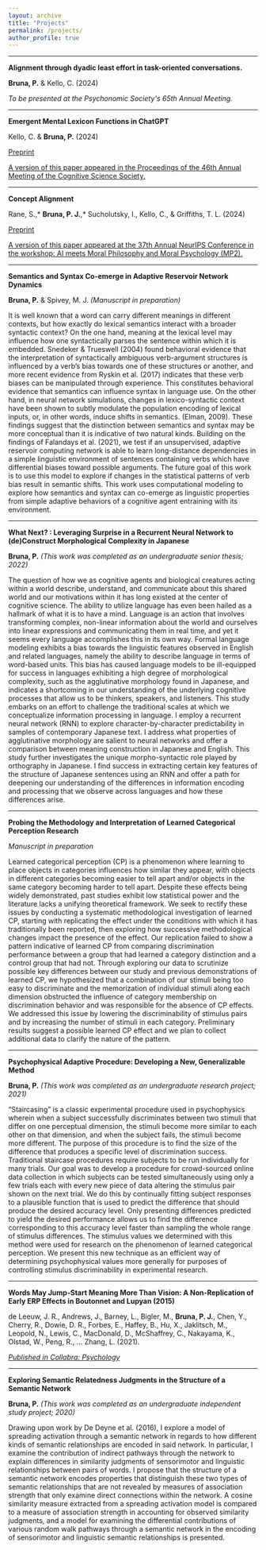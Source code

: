 ```yaml
---
layout: archive
title: "Projects"
permalink: /projects/
author_profile: true
---
```


---

**Alignment through dyadic least effort in task-oriented conversations.**

**Bruna, P.** & Kello, C. (2024)

*To be presented at the Psychonomic Society's 65th Annual Meeting.*

---

**Emergent Mental Lexicon Functions in ChatGPT**

Kello, C. & **Bruna, P.** (2024)

[Preprint](https://osf.io/preprints/psyarxiv/gka2j)

[A version of this paper appeared in the Proceedings of the 46th Annual Meeting of the Cognitive Science Society.](https://escholarship.org/uc/item/5m9098b5)

---

**Concept Alignment**

Rane, S.,* **Bruna, P. J.**,* Sucholutsky, I., Kello, C., & Griffiths, T. L. (2024)

[Preprint](http://arxiv.org/abs/2401.08672)

[A version of this paper appeared at the 37th Annual NeurIPS Conference in the workshop: AI meets Moral Philosophy and Moral Psychology (MP2).](https://aipsychphil.github.io)

---

**Semantics and Syntax Co-emerge in Adaptive Reservoir Network Dynamics**

**Bruna, P.** & Spivey, M. J. *(Manuscript in preparation)*

It is well known that a word can carry different meanings in different contexts, but how exactly do lexical semantics interact with a broader syntactic context? On the one hand, meaning at the lexical level may influence how one syntactically parses the sentence within which it is embedded. Snedeker & Trueswell (2004) found behavioral evidence that the interpretation of syntactically ambiguous verb-argument structures is influenced by a verb’s bias towards one of these structures or another, and more recent evidence from Ryskin et al. (2017) indicates that these verb biases can be manipulated through experience. This constitutes behavioral evidence that semantics can influence syntax in language use. On the other hand, in neural network simulations, changes in lexico-syntactic context have been shown to subtly modulate the population encoding of lexical inputs, or, in other words, induce shifts in semantics. (Elman, 2009). These findings suggest that the distinction between semantics and syntax may be more conceptual than it is indicative of two natural kinds. Building on the findings of Falandays et al. (2021), we test if an unsupervised, adaptive reservoir computing network is able to learn long-distance dependencies in a simple linguistic environment of sentences containing verbs which have differential biases toward possible arguments. The future goal of this work is to use this model to explore if changes in the statistical patterns of verb bias result in semantic shifts. This work uses computational modeling to explore how semantics and syntax can co-emerge as linguistic properties from simple adaptive behaviors of a cognitive agent entraining with its environment.

---

**What Next? : Leveraging Surprise in a Recurrent Neural Network to (de)Construct Morphological Complexity in Japanese**

**Bruna, P.** *(This work was completed as an undergraduate senior thesis; 2022)*

The question of how we as cognitive agents and biological creatures acting within a world describe, understand, and communicate about this shared world and our motivations within it has long existed at the center of cognitive science. The ability to utilize language has even been hailed as a hallmark of what it is to have a mind. Language is an action that involves transforming complex, non-linear information about the world and ourselves into linear expressions and communicating them in real time, and yet it seems every language accomplishes this in its own way. Formal language modeling exhibits a bias towards the linguistic features observed in English and related languages, namely the ability to describe language in terms of word-based units. This bias has caused language models to be ill-equipped for success in languages exhibiting a high degree of morphological complexity, such as the agglutinative morphology found in Japanese, and indicates a shortcoming in our understanding of the underlying cognitive processes that allow us to be thinkers, speakers, and listeners. This study embarks on an effort to challenge the traditional scales at which we conceptualize information processing in language. I employ a recurrent neural network (RNN) to explore character-by-character predictability in samples of contemporary Japanese text. I address what properties of agglutinative morphology are salient to neural networks and offer a comparison between meaning construction in Japanese and English. This study further investigates the unique morpho-syntactic role played by orthography in Japanese. I find success in extracting certain key features of the structure of Japanese sentences using an RNN and offer a path for deepening our understanding of the differences in information encoding and processing that we observe across languages and how these differences arise.

---

**Probing the Methodology and Interpretation of Learned Categorical Perception Research**

*Manuscript in preparation*

Learned categorical perception (CP) is a phenomenon where learning to place objects in categories influences how similar they appear, with objects in different categories becoming easier to tell apart and/or objects in the same category becoming harder to tell apart. Despite these effects being widely demonstrated, past studies exhibit low statistical power and the literature lacks a unifying theoretical framework. We seek to rectify these issues by conducting a systematic methodological investigation of learned CP, starting with replicating the effect under the conditions with which it has traditionally been reported, then exploring how successive methodological changes impact the presence of the effect. Our replication failed to show a pattern indicative of learned CP from comparing discrimination performance between a group that had learned a category distinction and a control group that had not. Through exploring our data to scrutinize possible key differences between our study and previous demonstrations of learned CP, we hypothesized that a combination of our stimuli being too easy to discriminate and the memorization of individual stimuli along each dimension obstructed the influence of category membership on discrimination behavior and was responsible for the absence of CP effects. We addressed this issue by lowering the discriminability of stimulus pairs and by increasing the number of stimuli in each category. Preliminary results suggest a possible learned CP effect and we plan to collect additional data to clarify the nature of the pattern. 

---

**Psychophysical Adaptive Procedure: Developing a New, Generalizable Method**

**Bruna, P.** *(This work was completed as an undergraduate research project; 2021)*

“Staircasing” is a classic experimental procedure used in psychophysics wherein when a subject successfully discriminates between two stimuli that differ on one perceptual dimension, the stimuli become more similar to each other on that dimension, and when the subject fails, the stimuli become more different. The purpose of this procedure is to find the size of the difference that produces a specific level of discrimination success. Traditional staircase procedures require subjects to be run individually for many trials. Our goal was to develop a procedure for crowd-sourced online data collection in which subjects can be tested simultaneously using only a few trials each with every new piece of data altering the stimulus pair shown on the next trial. We do this by continually fitting subject responses to a plausible function that is used to predict the difference that should produce the desired accuracy level. Only presenting differences predicted to yield the desired performance allows us to find the difference corresponding to this accuracy level faster than sampling the whole range of stimulus differences. The stimulus values we determined with this method were used for research on the phenomenon of learned categorical perception. We present this new technique as an efficient way of determining psychophysical values more generally for purposes of controlling stimulus discriminability in experimental research. 

---

**Words May Jump-Start Meaning More Than Vision: A Non-Replication of Early ERP Effects in Boutonnet and Lupyan (2015)**

de Leeuw, J. R., Andrews, J., Barney, L., Bigler, M., **Bruna, P. J.**, Chen, Y., Cherry, R., Dowie, D. R., Forbes, 
E., Haffey, B., Hu, X., Jaklitsch, M., Leopold, N., Lewis, C., MacDonald, D., McShaffrey, C., Nakayama, K., Olstad, W., Peng, R., … Zhang, L. (2021).

[*Published in Collabra: Psychology*](https://pjbruna.github.io/files/words_may_jump_start_meaning_more_than_vision.pdf)

---

**Exploring Semantic Relatedness Judgments in the Structure of a Semantic Network**

**Bruna, P.** *(This work was completed as an undergraduate independent study project; 2020)*

Drawing upon work by De Deyne et al. (2016), I explore a model of spreading activation through a semantic network in regards to how different kinds of semantic relationships are encoded  in  said  network.  In  particular,  I  examine  the contribution  of  indirect  pathways  through  the  network  to explain differences in similarity judgments of sensorimotor and linguistic relationships between pairs of words. I propose that the structure of a semantic network  encodes properties that distinguish these two types of semantic relationships that are not  revealed  by  measures  of  association  strength  that  only examine  direct  connections  within  the  network.  A  cosine similarity measure extracted from a spreading activation model is compared to a measure of association strength in accounting for observed similarity judgments, and a model for examining the differential contributions of various random walk pathways through a semantic network in the encoding of sensorimotor and linguistic semantic relationships is presented. 
